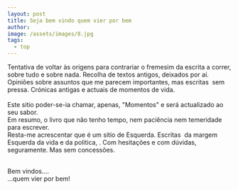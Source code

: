 ```yaml
---
layout: post
title: Seja bem vindo quem vier por bem
author:
image: /assets/images/8.jpg
tags:
  - top
---
```

Tentativa de voltar &agrave;s origens para contrariar o fremesim da escrita a correr, sobre tudo e sobre nada. Recolha de textos antigos, deixados por a&iacute;. Opini&otilde;es sobre assuntos que me parecem importantes, mas escritas&nbsp; sem pressa. Cr&oacute;nicas antigas e actuais de momentos de vida.<br><br>Este sitio poder-se-ia chamar, apenas, "Momentos" e ser&aacute; actualizado ao seu sabor.<br>Em resumo, o livro que n&atilde;o tenho tempo, nem paci&ecirc;ncia nem temeridade para escrever.<br>Resta-me acrescentar que é um sitio de Esquerda. Escritas&nbsp; da margem Esquerda da vida e da politica, . Com hesita&ccedil;&otilde;es e com d&uacute;vidas, seguramente. Mas sem concess&otilde;es.

<br>Bem vindos....<br>...quem vier por bem\!<br>&nbsp;

